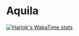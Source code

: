 # Aquila
[![Harlok's WakaTime stats](https://github-readme-stats.vercel.app/api/wakatime?username=sumukhalraju)](https://github.com/anuraghazra/github-readme-stats)
